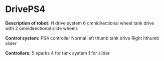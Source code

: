 # DrivePS4

**Description of robot:**
H drive system
6 omnidirectional wheel tank drive with 2 omnidirectional slide wheels 

**Control system:**
PS4 controller
Normal left thumb tank drive
Right hthumb slider

**Controllers:**
5 sparks
4 for tank system
1 for slider
